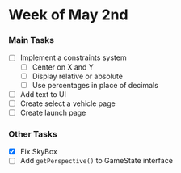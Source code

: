 # Week of May 2nd

### Main Tasks
- [ ] Implement a constraints system
  - [ ] Center on X and Y
  - [ ] Display relative or absolute
  - [ ] Use percentages in place of decimals
- [ ] Add text to UI
- [ ] Create select a vehicle page
- [ ] Create launch page

### Other Tasks
- [x] Fix SkyBox
- [ ] Add `getPerspective()` to GameState interface